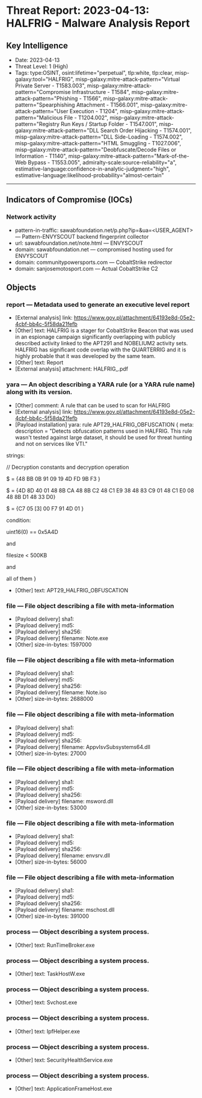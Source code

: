 # Threat Report: 2023-04-13: HALFRIG - Malware Analysis Report


## Key Intelligence
* Date: 2023-04-13
* Threat Level: 1 (High)
* Tags: type:OSINT, osint:lifetime="perpetual", tlp:white, tlp:clear, misp-galaxy:tool="HALFRIG", misp-galaxy:mitre-attack-pattern="Virtual Private Server - T1583.003", misp-galaxy:mitre-attack-pattern="Compromise Infrastructure - T1584", misp-galaxy:mitre-attack-pattern="Phishing - T1566", misp-galaxy:mitre-attack-pattern="Spearphishing Attachment - T1566.001", misp-galaxy:mitre-attack-pattern="User Execution - T1204", misp-galaxy:mitre-attack-pattern="Malicious File - T1204.002", misp-galaxy:mitre-attack-pattern="Registry Run Keys / Startup Folder - T1547.001", misp-galaxy:mitre-attack-pattern="DLL Search Order Hijacking - T1574.001", misp-galaxy:mitre-attack-pattern="DLL Side-Loading - T1574.002", misp-galaxy:mitre-attack-pattern="HTML Smuggling - T1027.006", misp-galaxy:mitre-attack-pattern="Deobfuscate/Decode Files or Information - T1140", misp-galaxy:mitre-attack-pattern="Mark-of-the-Web Bypass - T1553.005", admiralty-scale:source-reliability="a", estimative-language:confidence-in-analytic-judgment="high", estimative-language:likelihood-probability="almost-certain"

---

## Indicators of Compromise (IOCs)
### Network activity
* pattern-in-traffic: sawabfoundation.net/p.php?ip=<IP>&ua=<USER_AGENT> — Pattern-ENVYSCOUT backend fingerprint collector
* url: sawabfoundation.net/note.html — ENVYSCOUT
* domain: sawabfoundation.net — compromised hosting used for ENVYSCOUT
* domain: communitypowersports.com — CobaltStrike redirector
* domain: sanjosemotosport.com — Actual CobaltStrike C2

## Objects
### report — Metadata used to generate an executive level report
* [External analysis] link: https://www.gov.pl/attachment/64193e8d-05e2-4cbf-bb4c-5f58da21fefb
* [Other] text: HALFRIG is a stager for CobaltStrike Beacon that was used in an espionage campaign significantly
overlapping with publicly described activity linked to the APT291 and NOBELIUM2 activity sets. HALFRIG
has significant code overlap with the QUARTERRIG and it is highly probable that it was developed
by the same team.
* [Other] text: Report
* [External analysis] attachment: HALFRIG_.pdf

### yara — An object describing a YARA rule (or a YARA rule name) along with its version.
* [Other] comment: A rule that can be used to scan for HALFRIG
* [External analysis] link: https://www.gov.pl/attachment/64193e8d-05e2-4cbf-bb4c-5f58da21fefb
* [Payload installation] yara: rule APT29_HALFRIG_OBFUSCATION
{
meta:
description = "Detects obfuscation patterns used in HALFRIG. This rule wasn't tested against large dataset, it should be used for threat hunting and not on services like VTI."

strings:

// Decryption constants and decryption operation

$ = {48 BB 0B 91 09 19 4D FD 9B F3 }


$ = {4D 8D 40 01 48 8B CA 48 8B C2 48 C1 E9 38 48 83 C9 01 48 C1 E0 08 48 8B D1 48 33 D0}


$ = {C7 05 [3] 00 F7 91 4D 01 }

 condition:

uint16(0) == 0x5A4D

and

filesize < 500KB

and

all of them
}
* [Other] text: APT29_HALFRIG_OBFUSCATION

### file — File object describing a file with meta-information
* [Payload delivery] sha1: <sha1>
* [Payload delivery] md5: <md5>
* [Payload delivery] sha256: <sha256>
* [Payload delivery] filename: Note.exe
* [Other] size-in-bytes: 1597000

### file — File object describing a file with meta-information
* [Payload delivery] sha1: <sha1>
* [Payload delivery] md5: <md5>
* [Payload delivery] sha256: <sha256>
* [Payload delivery] filename: Note.iso
* [Other] size-in-bytes: 2688000

### file — File object describing a file with meta-information
* [Payload delivery] sha1: <sha1>
* [Payload delivery] md5: <md5>
* [Payload delivery] sha256: <sha256>
* [Payload delivery] filename: AppvIsvSubsystems64.dll
* [Other] size-in-bytes: 27000

### file — File object describing a file with meta-information
* [Payload delivery] sha1: <sha1>
* [Payload delivery] md5: <md5>
* [Payload delivery] sha256: <sha256>
* [Payload delivery] filename: msword.dll
* [Other] size-in-bytes: 53000

### file — File object describing a file with meta-information
* [Payload delivery] sha1: <sha1>
* [Payload delivery] md5: <md5>
* [Payload delivery] sha256: <sha256>
* [Payload delivery] filename: envsrv.dll
* [Other] size-in-bytes: 56000

### file — File object describing a file with meta-information
* [Payload delivery] sha1: <sha1>
* [Payload delivery] md5: <md5>
* [Payload delivery] sha256: <sha256>
* [Payload delivery] filename: mschost.dll
* [Other] size-in-bytes: 391000

### process — Object describing a system process.
* [Other] text: RunTimeBroker.exe

### process — Object describing a system process.
* [Other] text: TaskHostW.exe

### process — Object describing a system process.
* [Other] text: Svchost.exe

### process — Object describing a system process.
* [Other] text: IpfHelper.exe

### process — Object describing a system process.
* [Other] text: SecurityHealthService.exe

### process — Object describing a system process.
* [Other] text: ApplicationFrameHost.exe
